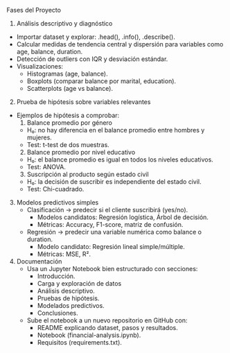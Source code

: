 Fases del Proyecto
1. Análisis descriptivo y diagnóstico
- Importar dataset y explorar: .head(), .info(), .describe().
- Calcular medidas de tendencia central y dispersión para variables como age, balance, duration.
- Detección de outliers con IQR y desviación estándar.
- Visualizaciones:
    * Histogramas (age, balance).
    * Boxplots (comparar balance por marital, education).
    * Scatterplots (age vs balance).
2. Prueba de hipótesis sobre variables relevantes
- Ejemplos de hipótesis a comprobar:
  1. Balance promedio por género
    * H₀: no hay diferencia en el balance promedio entre hombres y mujeres.
    * Test: t-test de dos muestras.
  2. Balance promedio por nivel educativo
    * H₀: el balance promedio es igual en todos los niveles educativos.
    * Test: ANOVA.
  3. Suscripción al producto según estado civil
    * H₀: la decisión de suscribir es independiente del estado civil.
    * Test: Chi-cuadrado.
3. Modelos predictivos simples
   * Clasificación → predecir si el cliente suscribirá (yes/no).
     - Modelos candidatos: Regresión logística, Árbol de decisión.
     - Métricas: Accuracy, F1-score, matriz de confusión.
   * Regresión → predecir una variable numérica como balance o duration.
     - Modelo candidato: Regresión lineal simple/múltiple.
     - Métricas: MSE, R².
4. Documentación
   * Usa un Jupyter Notebook bien estructurado con secciones:
     - Introducción.
     - Carga y exploración de datos
     - Análisis descriptivo.
     - Pruebas de hipótesis.
     - Modelados predictivos.
     - Conclusiones.
   * Sube el notebook a un nuevo repositorio en GitHub con:
     - README explicando dataset, pasos y resultados.
     - Notebook (financial-analysis.ipynb).
     - Requisitos (requirements.txt).